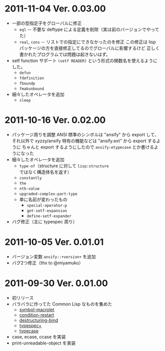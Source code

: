 2011-11-04  Ver. 0.03.00
========================
- 一部の型指定子をグローバルに修正
  - `eql` -- 不要な deftype による定義を削除（実は前のバージョンでやってた）
  - `real`, `cons` -- リストでの指定にできなかったのを修正
  この修正は lisp パッケージの方を直接修正してるのでグローバルに影響するけど
  正しく書かれたプログラムでは問題は起きないはず。
- setf function サポート
  `(setf READER)` という形式の関数名を使えるようにした。
  - `defun`
  - `fdefinition`
  - `fboundp`
  - `fmakunbound`
- 細々したオペレータを追加
  - `sleep`

2011-10-16  Ver. 0.02.00
========================
- パッケージ周りを調整
  ANSI 標準のシンボルは "ansify" から export して、それ以外で xyzzy/ansify
  特有の機能などは "ansify.ext" から export するように
  ちゃんと export するようにしたので `ansify:etypecase` とか書けるようになった
- 細々したオペレータを追加
  - `type-of`（structure に対して `lisp:structure` ではなく構造体名を返す）
  - `constantly`
  - `the`
  - `nth-value`
  - `upgraded-complex-part-type`
  - 単に名前が変わったもの
    - `special-operator-p`
    - `get-setf-expansion`
    - `define-setf-expander`
- バグ修正（主に typespec 周り）

2011-10-05  Ver. 0.01.01
========================
- バージョン変数 `ansify::+version+` を追加
- バグ2つ修正（thx to @miyamuko）

2011-09-30  Ver. 0.01.00
========================
- 初リリース
- バラバラに作ってた Common Lisp なものを集めた
  - [symbol-macrolet](https://github.com/bowbow99/xyzzy.symbol-macrolet)
  - [condition-restart](https://github.com/bowbow99/xyzzy.condition-restart)
  - [destructuring-bind](https://github.com/bowbow99/xyzzy.destructuring-bind)
  - [typespec+](https://github.com/bowbow99/xyzzy.typespec-plus)
  - [typecase](https://github.com/bowbow99/xyzzy.typecase)
- case, ecase, ccase を実装
- print-unreadable-object を実装
